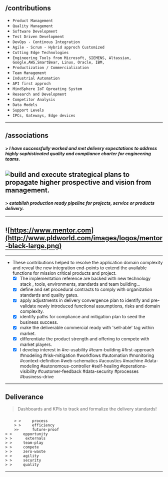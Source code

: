 
##  /contributions
 - `Product Management`
 - `Quality Management`
 - `Software Development`
 - `Test Driven Development`
 - `DevOps - Continous Integration`
 - `Agile - Scrum - Hybrid approch Customized`
 - `Cutting Edge Technologies`
 - `Engineering Tools from Microsoft, SIEMENS, Altassian, Google,AWS,SmartBear, Linux, Oracle, IBM,` 
 - `Productization / Commercialization`
 - `Team Management`
 - `Industrial Automation `
 - `API first approch`
 - `MindSphere IoT Opreating System`
 - `Research and Development`
 - `Competitor Analysis` 
 - `Data Models`
 - `Support Levels`
 - `IPCs, Gateways, Edge devices`
---
 
 ## /associations

#### > *I have successfully worked and met delivery expectations to address highly sophisticated quality and compliance charter for engineering teams.*




![build and execute strategical plans to propagate higher prospective and vision from management.](https://encrypted-tbn0.gstatic.com/images?q=tbn:ANd9GcRGrxO69NuBQfY54KRwla4EuK4Ri_EODz0EKUJZfix77vdNZjTm&s)
---
#### > *establish production ready pipeline for projects, service or products delivery.*
----
![https://www.mentor.com](http://www.pldworld.com/images/logos/mentor-black-large.png)
 ----
 

-----
-	These contributions helped to resolve the application domain complexity and reveal the new integration end-points to extend the available functions for mission critical products and project. 
	 - [x]  The implementation reference are backed with new technology stack , tools, environments, standards and team building...
	 - [x]  define and set procedural contracts to comply with organization standards and quality gates.
	 - [x] apply adjustments in delivery convergence plan to identify and pre-validate newly introduced functional assumptions, risks and domain complexity.
	 - [x] identify paths for compliance and mitigation plan to seed the business success.
	 - [x]  make the deliverable commercial ready with 'sell-able' tag within market.
	 - [x] differentiate the product strength and offering to compete with market players.
	 - [x] I develop interest in #re-usability #team-building #first-approach #modeling #risk-mitigation #workflows #automation #monitoring #context-definition #web-schematics  #acoustics #machine #data-modeling #autonomous-controller #self-healing #operations-visibility #customer-feedback #data-security #processes #business-drive
----
 ## Deliverance
>	Dashboards and KPIs to track and formalize the delivery standards!


> ### 
		> > 	process  
		> > 	efficiency
		>>  	future-proof 
	> >		opportunity 
	> >		 externals 
	> > 	team-play 
	> > 	compete 
	> > 	zero-waste 
	> > 	agility 
	> > 	security 
	> > 	quality 

---
<!--stackedit_data:
eyJoaXN0b3J5IjpbLTI2ODEzNTExMCwxNDYzOTM0NjYyLC00OD
UyMjk2ODYsNTQ2MDI3NzE0XX0=
-->